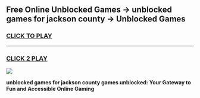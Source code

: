 
## Free Online Unblocked Games → unblocked games for jackson county → Unblocked Games
<h3>
<a href="https://premium.freeplayer.one?title=unblocked_games_for_jackson_county&ref=21F">CLICK TO PLAY</a></h3>
<hr>

<h3>
<a href="https://premium.freeplayer.one?title=unblocked_games_for_jackson_county&ref=21F">CLICK 2 PLAY</a>
  
</h3>

<a href="https://premium.freeplayer.one?title=unblocked_games_for_jackson_county&ref=21F/"><img src="https://clearcache.store/games.png"></a>


**unblocked games for jackson county games unblocked: Your Gateway to Fun and Accessible Online Gaming**
